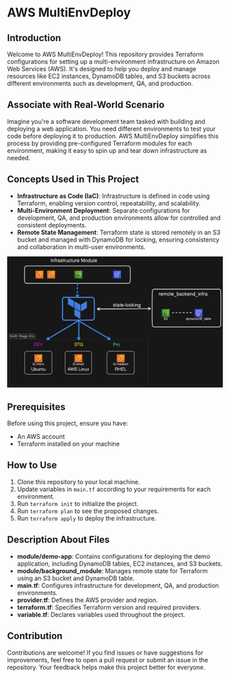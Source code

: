 # AWS MultiEnvDeploy

## Introduction

Welcome to AWS MultiEnvDeploy! This repository provides Terraform configurations for setting up a multi-environment infrastructure on Amazon Web Services (AWS). It's designed to help you deploy and manage resources like EC2 instances, DynamoDB tables, and S3 buckets across different environments such as development, QA, and production.

## Associate with Real-World Scenario

Imagine you're a software development team tasked with building and deploying a web application. You need different environments to test your code before deploying it to production. AWS MultiEnvDeploy simplifies this process by providing pre-configured Terraform modules for each environment, making it easy to spin up and tear down infrastructure as needed.

## Concepts Used in This Project

- **Infrastructure as Code (IaC)**: Infrastructure is defined in code using Terraform, enabling version control, repeatability, and scalability.
- **Multi-Environment Deployment**: Separate configurations for development, QA, and production environments allow for controlled and consistent deployments.
- **Remote State Management**: Terraform state is stored remotely in an S3 bucket and managed with DynamoDB for locking, ensuring consistency and collaboration in multi-user environments.

![Architecture Diagram](https://github.com/krvsc/AWS-MultiEnvDeploy/blob/main/diagram-export-21-2-2024-2_20_31-pm.png)
## Prerequisites

Before using this project, ensure you have:
- An AWS account
- Terraform installed on your machine

## How to Use

1. Clone this repository to your local machine.
2. Update variables in `main.tf` according to your requirements for each environment.
3. Run `terraform init` to initialize the project.
4. Run `terraform plan` to see the proposed changes.
5. Run `terraform apply` to deploy the infrastructure.

## Description About Files

- **module/demo-app**: Contains configurations for deploying the demo application, including DynamoDB tables, EC2 instances, and S3 buckets.
- **module/background_module**: Manages remote state for Terraform using an S3 bucket and DynamoDB table.
- **main.tf**: Configures infrastructure for development, QA, and production environments.
- **provider.tf**: Defines the AWS provider and region.
- **terraform.tf**: Specifies Terraform version and required providers.
- **variable.tf**: Declares variables used throughout the project.

## Contribution

Contributions are welcome! If you find issues or have suggestions for improvements, feel free to open a pull request or submit an issue in the repository. Your feedback helps make this project better for everyone.
